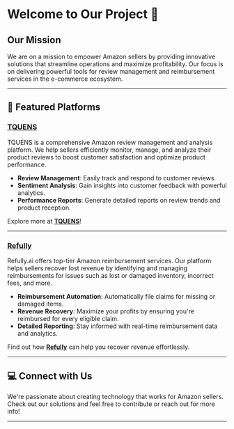 # Welcome to Our Project 🚀

## Our Mission
We are on a mission to empower Amazon sellers by providing innovative solutions that streamline operations and maximize profitability. Our focus is on delivering powerful tools for review management and reimbursement services in the e-commerce ecosystem.

---

## 🚀 Featured Platforms

### [TQUENS](https://tquens.com)
TQUENS is a comprehensive Amazon review management and analysis platform. We help sellers efficiently monitor, manage, and analyze their product reviews to boost customer satisfaction and optimize product performance.

- **Review Management**: Easily track and respond to customer reviews.
- **Sentiment Analysis**: Gain insights into customer feedback with powerful analytics.
- **Performance Reports**: Generate detailed reports on review trends and product reception.

Explore more at **[TQUENS](https://tquens.com)**!

---

### [Refully](https://refully.ai)
Refully.ai offers top-tier Amazon reimbursement services. Our platform helps sellers recover lost revenue by identifying and managing reimbursements for issues such as lost or damaged inventory, incorrect fees, and more.

- **Reimbursement Automation**: Automatically file claims for missing or damaged items.
- **Revenue Recovery**: Maximize your profits by ensuring you're reimbursed for every eligible claim.
- **Detailed Reporting**: Stay informed with real-time reimbursement data and analytics.

Find out how **[Refully](https://refully.ai)** can help you recover revenue effortlessly.

---

## 💻 Connect with Us
We're passionate about creating technology that works for Amazon sellers. Check out our solutions and feel free to contribute or reach out for more info!

---
